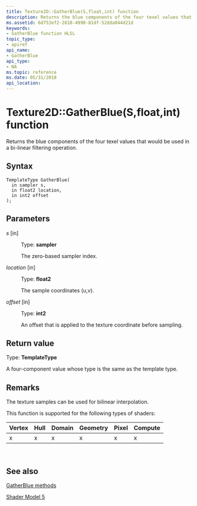 ```yaml
---
title: Texture2D::GatherBlue(S,float,int) function
description: Returns the blue components of the four texel values that would be used in a bi-linear filtering operation.
ms.assetid: 6d753ef2-2818-4990-81df-52dda044d21d
keywords:
- GatherBlue function HLSL
topic_type:
- apiref
api_name:
- GatherBlue
api_type:
- NA
ms.topic: reference
ms.date: 05/31/2018
api_location: 
---
```


# Texture2D::GatherBlue(S,float,int) function

Returns the blue components of the four texel values that would be used in a bi-linear filtering operation.

## Syntax

``` syntax
TemplateType GatherBlue(
  in sampler s,
  in float2 location,
  in int2 offset
);
```

## Parameters

<dl> <dt>

*s* \[in\]
</dt> <dd>

Type: **sampler**

The zero-based sampler index.

</dd> <dt>

*location* \[in\]
</dt> <dd>

Type: **float2**

The sample coordinates (u,v).

</dd> <dt>

*offset* \[in\]
</dt> <dd>

Type: **int2**

An offset that is applied to the texture coordinate before sampling.

</dd> </dl>

## Return value

Type: **TemplateType**

A four-component value whose type is the same as the template type.

## Remarks

The texture samples can be used for bilinear interpolation.

This function is supported for the following types of shaders:



| Vertex | Hull | Domain | Geometry | Pixel | Compute |
|--------|------|--------|----------|-------|---------|
| x      | x    | x      | x        | x     | x       |



 

## See also

<dl> <dt>

[GatherBlue methods](texture2d-gatherblue.md)
</dt> <dt>

[Shader Model 5](d3d11-graphics-reference-sm5.md)
</dt> </dl>

 

 




